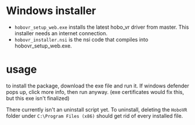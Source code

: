 # Windows installer

* `hobovr_setup_web.exe` installs the latest hobo_vr driver from master. This installer needs an internet connection.
* `hobovr_installer.nsi` is the nsi code that compiles into hobovr_setup_web.exe.

# usage
to install the package, download the exe file and run it. If windows defender pops up, click more info, then run anyway. (exe certificates would fix this, but this exe isn't finalized)

There currently isn't an uninstall script yet. To uninstall, deleting the `HoboVR` folder under `C:\Program Files (x86)` should get rid of every installed file.
```
